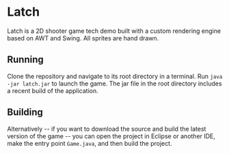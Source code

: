 # Latch

Latch is a 2D shooter game tech demo built with a custom rendering engine based on AWT and Swing. All sprites are hand drawn.

## Running

Clone the repository and navigate to its root directory in a terminal. Run `java -jar latch.jar` to launch the game. The jar file in the root directory includes a recent build of the application.

## Building

Alternatively -- if you want to download the source and build the latest version of the game -- you can open the project in Eclipse or another IDE, make the entry point `Game.java`, and then build the project.
